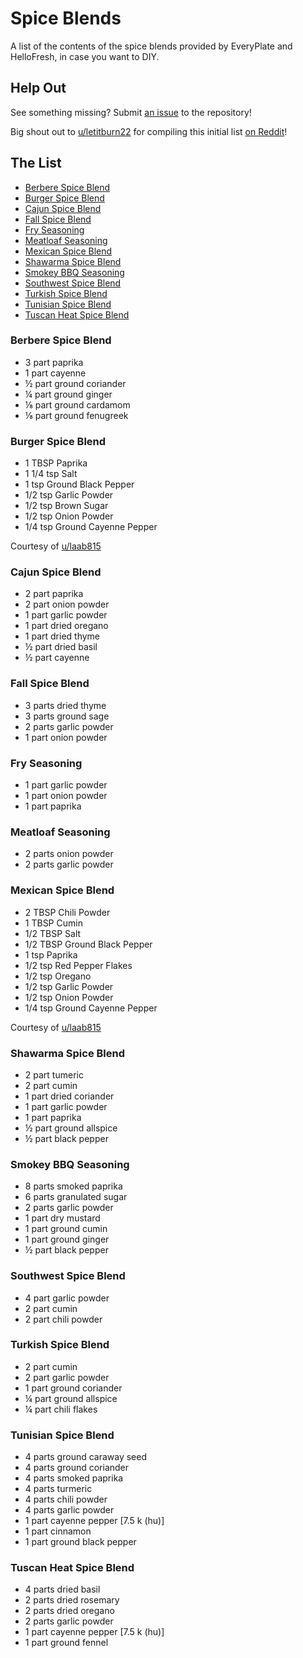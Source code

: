 # Spice Blends

A list of the contents of the spice blends provided by EveryPlate and HelloFresh, in case you want to DIY.

## Help Out

See something missing? Submit [an issue](https://github.com/eslindsey/everyplate/issues) to the repository!

Big shout out to [u/letitburn22](https://www.reddit.com/user/letitburn22/) for compiling this initial list
[on Reddit](https://www.reddit.com/r/hellofresh/comments/bawnby/hello_fresh_diy_spice_blends/)!

## The List

* [Berbere Spice Blend](#berbere-spice-blend)
* [Burger Spice Blend](#burger-spice-blend)
* [Cajun Spice Blend](#cajun-spice-blend)
* [Fall Spice Blend](#fall-spice-blend)
* [Fry Seasoning](#fry-seasoning)
* [Meatloaf Seasoning](#meatloaf-seasoning)
* [Mexican Spice Blend](#mexican-spice-blend)
* [Shawarma Spice Blend](#shawarma-spice-blend)
* [Smokey BBQ Seasoning](#smokey-bbq-seasoning)
* [Southwest Spice Blend](#southwest-spice-blend)
* [Turkish Spice Blend](#turkish-spice-blend)
* [Tunisian Spice Blend](#tunisian-spice-blend)
* [Tuscan Heat Spice Blend](#tuscan-heat-spice-blend)

### Berbere Spice Blend
- 3 part paprika
- 1 part cayenne
- ½ part ground coriander
- ¼ part ground ginger
- ⅛ part ground cardamom
- ⅛ part ground fenugreek

### Burger Spice Blend

- 1 TBSP Paprika
- 1 1/4 tsp Salt
- 1 tsp Ground Black Pepper
- 1/2 tsp Garlic Powder
- 1/2 tsp Brown Sugar
- 1/2 tsp Onion Powder
- 1/4 tsp Ground Cayenne Pepper

Courtesy of [u/laab815](https://www.reddit.com/user/laab815/)

### Cajun Spice Blend
- 2 part paprika
- 2 part onion powder
- 1 part garlic powder
- 1 part dried oregano
- 1 part dried thyme
- ½ part dried basil
- ½ part cayenne

### Fall Spice Blend
- 3 parts dried thyme
- 3 parts ground sage
- 2 parts garlic powder
- 1 part onion powder

### Fry Seasoning
- 1 part garlic powder
- 1 part onion powder
- 1 part paprika

### Meatloaf Seasoning
- 2 parts onion powder
- 2 parts garlic powder

### Mexican Spice Blend

- 2 TBSP Chili Powder
- 1 TBSP Cumin
- 1/2 TBSP Salt
- 1/2 TBSP Ground Black Pepper
- 1 tsp Paprika
- 1/2 tsp Red Pepper Flakes
- 1/2 tsp Oregano
- 1/2 tsp Garlic Powder
- 1/2 tsp Onion Powder
- 1/4 tsp Ground Cayenne Pepper

Courtesy of [u/laab815](https://www.reddit.com/user/laab815/)

### Shawarma Spice Blend
- 2 part tumeric
- 2 part cumin
- 1 part dried coriander
- 1 part garlic powder
- 1 part paprika
- ½ part ground allspice
- ½ part black pepper

### Smokey BBQ Seasoning
- 8 parts smoked paprika
- 6 parts granulated sugar
- 2 parts garlic powder
- 1 part dry mustard
- 1 part ground cumin
- 1 part ground ginger
- ½ part black pepper

### Southwest Spice Blend
- 4 part garlic powder
- 2 part cumin
- 2 part chili powder

### Turkish Spice Blend
- 2 part cumin
- 2 part garlic powder
- 1 part ground coriander
- ¼ part ground allspice
- ¼ part chili flakes

### Tunisian Spice Blend
- 4 parts ground caraway seed
- 4 parts ground coriander
- 4 parts smoked paprika
- 4 parts turmeric
- 4 parts chili powder
- 4 parts garlic powder
- 1 part cayenne pepper \[7.5 k (hu)]
- 1 part cinnamon
- 1 part ground black pepper

### Tuscan Heat Spice Blend
- 4 parts dried basil
- 2 parts dried rosemary
- 2 parts dried oregano
- 2 parts garlic powder
- 1 part cayenne pepper \[7.5 k (hu)]
- 1 part ground fennel
